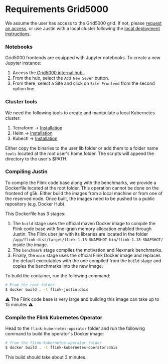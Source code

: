 # Requirements Grid5000

We assume the user has access to the Grid5000 grid. If not, please [request an access](https://www.grid5000.fr/w/Grid5000:Get_an_account), or use Justin with a local cluster following the [local deployment instructions](./Requirements.md).

### Notebooks

Grid5000 frontends are equipped with Jupyter notebooks.
To create a new Jupyter instance:

1. Access the[ Grid5000 internal hub ](https://intranet.grid5000.fr/notebooks/hub/home).
2. From the hub, select the `Add New Sever` button.
3. From there, select a Site and click on `Site Frontend` from the second option line. 

### Cluster tools

We need the following tools to create and manipulate a local Kubernetes cluster:

1. Terraform -> [Installation](https://developer.hashicorp.com/terraform/tutorials/aws-get-started/install-cli)
2. Helm -> [Installation](https://helm.sh/docs/helm/helm_install/)
3. Kubectl -> [Installation](https://kubernetes.io/docs/tasks/tools/install-kubectl-linux/#install-kubectl-binary-with-curl-on-linux)

Either copy the binaries to the user lib folder or add them to a folder name `tools` located at the root user's home folder. The scripts will append the directory to the user's $PATH. 

### Compiling Justin

To compile the Flink code base along with the benchmarks, we provide a Dockerfile located at the root folder.
This operation cannot be done on the frontend of g5k. Either build the images from a local machine or from one of the reserved node.
Once built, the images need to be pushed to a public repository (e.g. Docker Hub).

This Dockerfile has 3 stages:
1. The `build` stage uses the official maven Docker image to compile the Flink code base with fine-grain memory allocation enabled through Justin.
The Flink uber jar with its libraries are located in the folder `/app/flink-dist/target/flink-1.18-SNAPSHOT-bin/flink-1.18-SNAPSHOT/` inside the image.
2. The `benchmark` stage compiles the motivation and Nexmark benchmarks.
3. Finally, the `main` stage uses the official Flink Docker image and replaces the default executables with the one compiled from the `build` stage and copies the benchmarks into the new image.

To build the container, run the following command:
```bash
# From the root folder
$ docker build . -t flink-justin:dais
```
:warning: The Flink code base is very large and building this image can take up to 15 minutes :warning:

### Compile the Flink Kubernetes Operator

Head to the `flink-kubernetes-operator` folder and run the following command to build the operator's Docker image: 
```bash
# from the flink-kubernetes-operator folder
$ docker build . -t flink-kubernetes-operator:dais
```
This build should take about 3 minutes.
